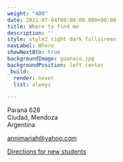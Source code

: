 ```yaml
---
weight: "400"
date: 2021-07-04T00:00:00.000+00:00
title: Where to find me
description: ''
style: style2 right dark fullscreen
navLabel: Where
showNextBtn: true
backgroundImage: guanaco.jpg
backgroundPosition: left center
_build:
  render: never
  list: always

---
```

Paraná 628  
Ciudad, Mendoza  
Argentina

[annimariah@yahoo.com](mailto:annimariah@yahoo.com)

[Directions for new students](/contact/)